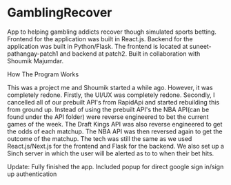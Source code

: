 # GamblingRecover
App to helping gambling addicts recover though simulated sports betting. Frontend for the application was built in React.js. Backend for the application was built in Python/Flask. The frontend is located at suneet-pathangay-patch1 and backend at patch2. Built in collaboration with Shoumik Majumdar.

How The Program Works

This was a project me and Shoumik started a while ago. However, it was completely redone. Firstly, the UI/UX was completely redone. Secondly, I cancelled all of our prebuilt API's from RapidApi and started rebuilding this from ground up. Instead of using the prebuilt API's the NBA API(can be found under the API folder) were reverse engineered to bet the current games of the week. The Draft Kings API was also reverse engineered to get the odds of each matchup. The NBA API was then reversed again to get the outcome of the matchup.
The tech was still the same as we used React.js/Next.js for the frontend and Flask for the backend. We also set up a Sinch server in which the user will be alerted as to to when their bet hits.

Update:
Fully finished the app. Included popup for direct google sign in/sign up authentication




